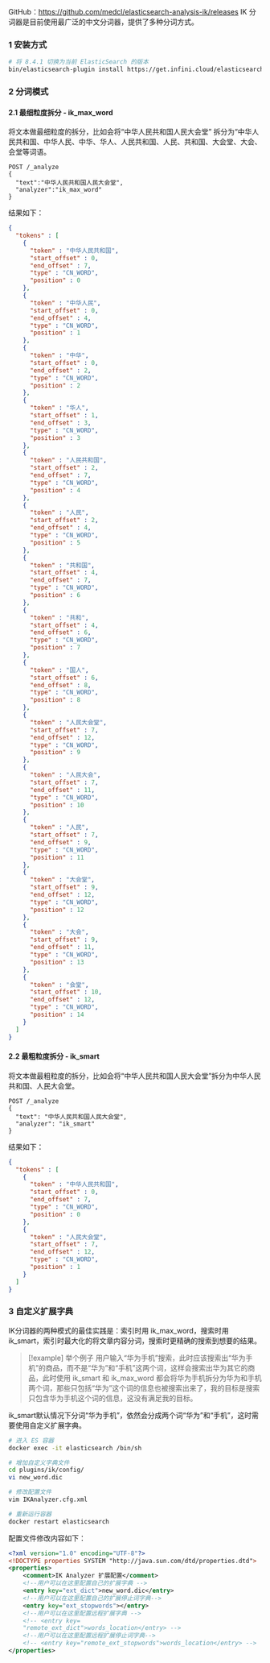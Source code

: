 GitHub：https://github.com/medcl/elasticsearch-analysis-ik/releases
IK 分词器是目前使用最广泛的中文分词器，提供了多种分词方式。
### 1 安装方式
```bash
# 将 8.4.1 切换为当前 ElasticSearch 的版本
bin/elasticsearch-plugin install https://get.infini.cloud/elasticsearch/analysis-ik/8.4.1
```
### 2 分词模式
#### 2.1 最细粒度拆分 - ik_max_word
将文本做最细粒度的拆分，比如会将“中华人民共和国人民大会堂”
拆分为“中华人民共和国、中华人民、中华、华人、人民共和国、人民、共和国、大会堂、大会、会堂等词语。
```http
POST /_analyze
{
  "text":"中华人民共和国人民大会堂",
  "analyzer":"ik_max_word"
}
```
结果如下：
```json
{
  "tokens" : [
    {
      "token" : "中华人民共和国",
      "start_offset" : 0,
      "end_offset" : 7,
      "type" : "CN_WORD",
      "position" : 0
    },
    {
      "token" : "中华人民",
      "start_offset" : 0,
      "end_offset" : 4,
      "type" : "CN_WORD",
      "position" : 1
    },
    {
      "token" : "中华",
      "start_offset" : 0,
      "end_offset" : 2,
      "type" : "CN_WORD",
      "position" : 2
    },
    {
      "token" : "华人",
      "start_offset" : 1,
      "end_offset" : 3,
      "type" : "CN_WORD",
      "position" : 3
    },
    {
      "token" : "人民共和国",
      "start_offset" : 2,
      "end_offset" : 7,
      "type" : "CN_WORD",
      "position" : 4
    },
    {
      "token" : "人民",
      "start_offset" : 2,
      "end_offset" : 4,
      "type" : "CN_WORD",
      "position" : 5
    },
    {
      "token" : "共和国",
      "start_offset" : 4,
      "end_offset" : 7,
      "type" : "CN_WORD",
      "position" : 6
    },
    {
      "token" : "共和",
      "start_offset" : 4,
      "end_offset" : 6,
      "type" : "CN_WORD",
      "position" : 7
    },
    {
      "token" : "国人",
      "start_offset" : 6,
      "end_offset" : 8,
      "type" : "CN_WORD",
      "position" : 8
    },
    {
      "token" : "人民大会堂",
      "start_offset" : 7,
      "end_offset" : 12,
      "type" : "CN_WORD",
      "position" : 9
    },
    {
      "token" : "人民大会",
      "start_offset" : 7,
      "end_offset" : 11,
      "type" : "CN_WORD",
      "position" : 10
    },
    {
      "token" : "人民",
      "start_offset" : 7,
      "end_offset" : 9,
      "type" : "CN_WORD",
      "position" : 11
    },
    {
      "token" : "大会堂",
      "start_offset" : 9,
      "end_offset" : 12,
      "type" : "CN_WORD",
      "position" : 12
    },
    {
      "token" : "大会",
      "start_offset" : 9,
      "end_offset" : 11,
      "type" : "CN_WORD",
      "position" : 13
    },
    {
      "token" : "会堂",
      "start_offset" : 10,
      "end_offset" : 12,
      "type" : "CN_WORD",
      "position" : 14
    }
  ]
}
```
#### 2.2 最粗粒度拆分 - ik_smart
将文本做最粗粒度的拆分，比如会将“中华人民共和国人民大会堂”拆分为中华人民共和国、人民大会堂。
```http
POST /_analyze
{
  "text": "中华人民共和国人民大会堂",
  "analyzer": "ik_smart"
}
```
结果如下：
```json
{
  "tokens" : [
    {
      "token" : "中华人民共和国",
      "start_offset" : 0,
      "end_offset" : 7,
      "type" : "CN_WORD",
      "position" : 0
    },
    {
      "token" : "人民大会堂",
      "start_offset" : 7,
      "end_offset" : 12,
      "type" : "CN_WORD",
      "position" : 1
    }
  ]
}
```
### 3 自定义扩展字典
IK分词器的两种模式的最佳实践是：索引时用 ik_max_word，搜索时用 ik_smart，索引时最大化的将文章内容分词，搜索时更精确的搜索到想要的结果。
>[!example] 举个例子
用户输入“华为手机”搜索，此时应该搜索出“华为手机”的商品，而不是“华为”和“手机”这两个词，这样会搜索出华为其它的商品，此时使用 ik_smart 和 ik_max_word 都会将华为手机拆分为华为和手机两个词，那些只包括“华为”这个词的信息也被搜索出来了，我的目标是搜索只包含华为手机这个词的信息，这没有满足我的目标。

ik_smart默认情况下分词“华为手机”，依然会分成两个词“华为”和“手机”，这时需要使用自定义扩展字典。
```bash
# 进入 ES 容器
docker exec -it elasticsearch /bin/sh

# 增加自定义字典文件
cd plugins/ik/config/
vi new_word.dic

# 修改配置文件
vim IKAnalyzer.cfg.xml

# 重新运行容器
docker restart elasticsearch
```
配置文件修改内容如下：
```xml
<?xml version="1.0" encoding="UTF-8"?>
<!DOCTYPE properties SYSTEM "http://java.sun.com/dtd/properties.dtd">
<properties>
	<comment>IK Analyzer 扩展配置</comment>
	<!--用户可以在这里配置自己的扩展字典 -->
	<entry key="ext_dict">new_word.dic</entry>
	<!--用户可以在这里配置自己的扩展停止词字典-->
	<entry key="ext_stopwords"></entry>
	<!--用户可以在这里配置远程扩展字典 -->
	<!-- <entry key=
	"remote_ext_dict">words_location</entry> -->
	<!--用户可以在这里配置远程扩展停止词字典-->
	<!-- <entry key="remote_ext_stopwords">words_location</entry> -->
</properties>
```